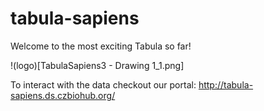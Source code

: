 # tabula-sapiens

Welcome to the most exciting Tabula so far!

!(logo)[TabulaSapiens3 - Drawing 1_1.png]

To interact with the data checkout our portal: http://tabula-sapiens.ds.czbiohub.org/
